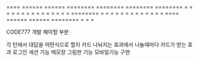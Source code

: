   ====    ======   ======   ========  ========  ========   ======== 
 =    =   =    =   =    =   =              =          =         =
 =       =      =  =     =  ========       =        =          =
 =    =   =    =   =    =   =            =        =           =
  ====    ======   ======   ========   =         =          =



CODE777
<span>개발 해야할 부분<span>

<span>각 턴에서 대답을 어떤식으로 할지</span>
<span>카드 나눠지는 효과에서 나눌때마다 카드가 받는 효과</span>
<span>로그인 세션 기능</span>
<span>메모장 그림판 기능</span>
<span>모바일기능 구현</span>
